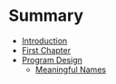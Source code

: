 # Summary

* [Introduction](README.md)
* [First Chapter](chapter1.md)
* [Program Design](program_design.md)
   * [Meaningful Names](meaningful_names.md)

